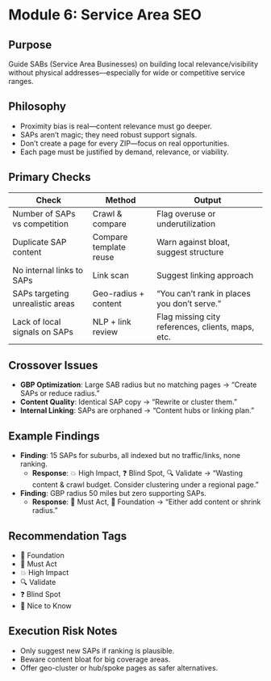 <!-- Filename: module6-service-area-seo.md -->

# Module 6: Service Area SEO

## Purpose
Guide SABs (Service Area Businesses) on building local relevance/visibility without physical addresses—especially for wide or competitive service ranges.

## Philosophy
- Proximity bias is real—content relevance must go deeper.
- SAPs aren’t magic; they need robust support signals.
- Don’t create a page for every ZIP—focus on real opportunities.
- Each page must be justified by demand, relevance, or viability.

## Primary Checks

| Check                         | Method                   | Output                                                |
|-------------------------------|--------------------------|-------------------------------------------------------|
| Number of SAPs vs competition| Crawl & compare          | Flag overuse or underutilization                     |
| Duplicate SAP content         | Compare template reuse   | Warn against bloat, suggest structure                |
| No internal links to SAPs     | Link scan                | Suggest linking approach                              |
| SAPs targeting unrealistic areas| Geo-radius + content   | “You can’t rank in places you don’t serve.”          |
| Lack of local signals on SAPs | NLP + link review        | Flag missing city references, clients, maps, etc.     |


## Crossover Issues
- **GBP Optimization**: Large SAB radius but no matching pages → “Create SAPs or reduce radius.”
- **Content Quality**: Identical SAP copy → “Rewrite or cluster them.”
- **Internal Linking**: SAPs are orphaned → “Content hubs or linking plan.”

## Example Findings
- **Finding**: 15 SAPs for suburbs, all indexed but no traffic/links, none ranking.
  - **Response**: 💥 High Impact, ❓ Blind Spot, 🔍 Validate → “Wasting content & crawl budget. Consider clustering under a regional page.”
- **Finding**: GBP radius 50 miles but zero supporting SAPs.
  - **Response**: 📌 Must Act, 🧱 Foundation → “Either add content or shrink radius.”

## Recommendation Tags
- 🧱 Foundation
- 📌 Must Act
- 💥 High Impact
- 🔍 Validate
- ❓ Blind Spot
- 📎 Nice to Know

## Execution Risk Notes
- Only suggest new SAPs if ranking is plausible.
- Beware content bloat for big coverage areas.
- Offer geo-cluster or hub/spoke pages as safer alternatives.

